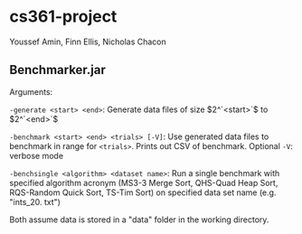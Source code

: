 # cs361-project
Youssef Amin, Finn Ellis, Nicholas Chacon

## Benchmarker.jar
Arguments:

`-generate <start> <end>`: Generate data files of size $2^`<start>`$ to 
$2^`<end>`$

`-benchmark <start> <end> <trials> [-V]`: Use generated data files to 
benchmark in range for `<trials>`. Prints out CSV of benchmark.
    Optional `-V`: verbose mode

`-benchsingle <algorithm> <dataset name>`: Run a single benchmark with 
specified algorithm acronym (MS3-3 Merge Sort, QHS-Quad Heap Sort, 
RQS-Random Quick Sort, TS-Tim Sort) on specified data set name (e.g. "ints_20.
txt")

Both assume data is stored in a "data" folder in the working directory.